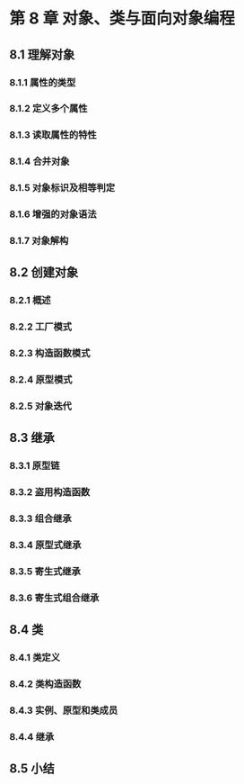 # 第 8 章 对象、类与面向对象编程

## 8.1 理解对象

### 8.1.1 属性的类型

### 8.1.2 定义多个属性

### 8.1.3 读取属性的特性

### 8.1.4 合并对象

### 8.1.5 对象标识及相等判定

### 8.1.6 增强的对象语法 

### 8.1.7 对象解构 

## 8.2 创建对象 

### 8.2.1 概述 

### 8.2.2 工厂模式 

### 8.2.3 构造函数模式 

### 8.2.4 原型模式 

### 8.2.5 对象迭代 

## 8.3 继承 

### 8.3.1 原型链 

### 8.3.2 盗用构造函数 

### 8.3.3 组合继承

### 8.3.4 原型式继承 

### 8.3.5 寄生式继承

### 8.3.6 寄生式组合继承

## 8.4 类

### 8.4.1 类定义 

### 8.4.2 类构造函数 

### 8.4.3 实例、原型和类成员 

### 8.4.4 继承

## 8.5 小结 

 


